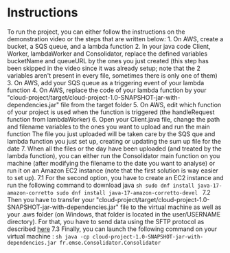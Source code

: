 # Instructions

To run the project, you can either follow the instructions on the demonstration video or the steps that are written below: 
    1. On AWS, create a bucket, a SQS queue, and a lambda function
    2. In your java code Client, Worker, lambdaWorker and Consolidator, replace the defined variables bucketName and queueURL by the ones you just created (this step has been skipped in the video since it was already setup; note that the 2 variables aren't present in every file, sometimes there is only one of them)
    3. On AWS, add your SQS queue as a triggering event of your lambda function
    4. On AWS, replace the code of your lambda function by your "cloud-project/target/cloud-project-1.0-SNAPSHOT-jar-with-dependencies.jar" file from the target folder
    5. On AWS, edit which function of your project is used when the function is triggered (the handleRequest function from lambdaWorker)
    6. Open your Client.java file, change the path and filename variables to the ones you want to upload and run the main function
    The file you just uploaded will be taken care by the SQS que and lambda function you just set up, creating or updating the sum up file for the date
    7. When all the files or the day have been uploaded (and treated by the lambda function), you can either run the Consolidator main function on you machine (after modifying the filename to the date you want to analyse) or run it on an Amazon EC2 instance (note that the first solution is way easier to set up).
    7.1 For the second option, you have to create an EC2 instance and run the following command to download java
    ```sh
    sudo dnf install java-17-amazon-corretto
    sudo dnf install java-17-amazon-corretto-devel
    ```
    7.2 Then you have to transfer your "cloud-project/target/cloud-project-1.0-SNAPSHOT-jar-with-dependencies.jar" file to the virtual machine as well as your .aws folder (on Windows, that folder is located in the user/USERNAME directory). For that, you have to send data using the SFTP protocol as described [here](https://ci.mines-stetienne.fr/cps2/course/cloud/labs/01-aws-ec2.html)
    7.3 Finally, you can launch the following command on your virtual machine : 
    ```sh
    java -cp cloud-project-1.0-SNAPSHOT-jar-with-dependencies.jar fr.emse.Consolidator.Consolidator
    ```

